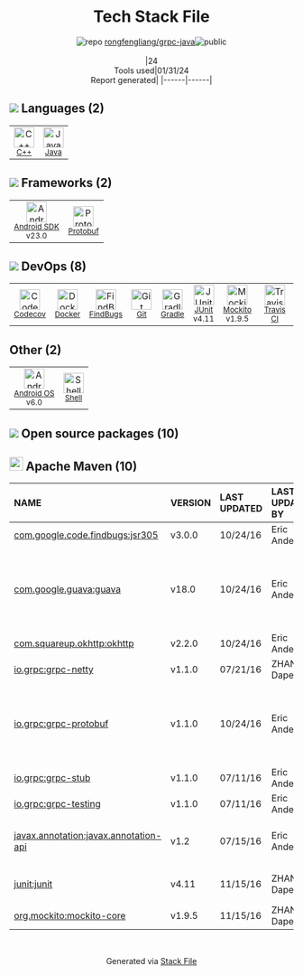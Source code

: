 <!--
&lt;--- Readme.md Snippet without images Start ---&gt;
## Tech Stack
rongfengliang/grpc-java is built on the following main stack:

- [Gradle](https://www.gradle.org/) – Java Build Tools
- [Java](https://www.java.com) – Languages
- [Android SDK](http://developer.android.com) – Frameworks (Full Stack)
- [C++](http://www.cplusplus.com/) – Languages
- [JUnit](http://junit.org/) – Testing Frameworks
- [Mockito](https://site.mockito.org/) – Testing Frameworks
- [FindBugs](http://findbugs.sourceforge.net/) – Code Review
- [Codecov](https://codecov.io/) – Code Coverage
- [Protobuf](https://developers.google.com/protocol-buffers/) – Serialization Frameworks
- [Shell](https://en.wikipedia.org/wiki/Shell_script) – Shells
- [Android OS](https://www.android.com) – Operating Systems
- [Docker](https://www.docker.com/) – Virtual Machine Platforms & Containers
- [Travis CI](http://travis-ci.com/) – Continuous Integration

Full tech stack [here](/techstack.md)

&lt;--- Readme.md Snippet without images End ---&gt;

&lt;--- Readme.md Snippet with images Start ---&gt;
## Tech Stack
rongfengliang/grpc-java is built on the following main stack:

- <img width='25' height='25' src='https://img.stackshare.io/service/975/gradlephant-social-black-bg.png' alt='Gradle'/> [Gradle](https://www.gradle.org/) – Java Build Tools
- <img width='25' height='25' src='https://img.stackshare.io/service/995/K85ZWV2F.png' alt='Java'/> [Java](https://www.java.com) – Languages
- <img width='25' height='25' src='https://img.stackshare.io/service/1010/m8jf0po4imu8t5eemjdd.png' alt='Android SDK'/> [Android SDK](http://developer.android.com) – Frameworks (Full Stack)
- <img width='25' height='25' src='https://img.stackshare.io/service/1049/cplusplus.png' alt='C++'/> [C++](http://www.cplusplus.com/) – Languages
- <img width='25' height='25' src='https://img.stackshare.io/service/2020/874086.png' alt='JUnit'/> [JUnit](http://junit.org/) – Testing Frameworks
- <img width='25' height='25' src='https://img.stackshare.io/service/2021/4y634TJm_400x400.jpg' alt='Mockito'/> [Mockito](https://site.mockito.org/) – Testing Frameworks
- <img width='25' height='25' src='https://img.stackshare.io/service/2662/kWjFjx3K_400x400.jpg' alt='FindBugs'/> [FindBugs](http://findbugs.sourceforge.net/) – Code Review
- <img width='25' height='25' src='https://img.stackshare.io/service/2673/Codecov_Mark_Circle_Pink.png' alt='Codecov'/> [Codecov](https://codecov.io/) – Code Coverage
- <img width='25' height='25' src='https://img.stackshare.io/service/4393/ma2jqJKH_400x400.png' alt='Protobuf'/> [Protobuf](https://developers.google.com/protocol-buffers/) – Serialization Frameworks
- <img width='25' height='25' src='https://img.stackshare.io/service/4631/default_c2062d40130562bdc836c13dbca02d318205a962.png' alt='Shell'/> [Shell](https://en.wikipedia.org/wiki/Shell_script) – Shells
- <img width='25' height='25' src='https://img.stackshare.io/service/9586/ZvmtaSXW_400x400.jpg' alt='Android OS'/> [Android OS](https://www.android.com) – Operating Systems
- <img width='25' height='25' src='https://img.stackshare.io/service/586/n4u37v9t_400x400.png' alt='Docker'/> [Docker](https://www.docker.com/) – Virtual Machine Platforms & Containers
- <img width='25' height='25' src='https://img.stackshare.io/service/460/Lu6cGu0z_400x400.png' alt='Travis CI'/> [Travis CI](http://travis-ci.com/) – Continuous Integration

Full tech stack [here](/techstack.md)

&lt;--- Readme.md Snippet with images End ---&gt;
-->
<div align="center">

# Tech Stack File
![](https://img.stackshare.io/repo.svg "repo") [rongfengliang/grpc-java](https://github.com/rongfengliang/grpc-java)![](https://img.stackshare.io/public_badge.svg "public")
<br/><br/>
|24<br/>Tools used|01/31/24 <br/>Report generated|
|------|------|
</div>

## <img src='https://img.stackshare.io/languages.svg'/> Languages (2)
<table><tr>
  <td align='center'>
  <img width='36' height='36' src='https://img.stackshare.io/service/1049/cplusplus.png' alt='C++'>
  <br>
  <sub><a href="http://www.cplusplus.com/">C++</a></sub>
  <br>
  <sub></sub>
</td>

<td align='center'>
  <img width='36' height='36' src='https://img.stackshare.io/service/995/K85ZWV2F.png' alt='Java'>
  <br>
  <sub><a href="https://www.java.com">Java</a></sub>
  <br>
  <sub></sub>
</td>

</tr>
</table>

## <img src='https://img.stackshare.io/frameworks.svg'/> Frameworks (2)
<table><tr>
  <td align='center'>
  <img width='36' height='36' src='https://img.stackshare.io/service/1010/m8jf0po4imu8t5eemjdd.png' alt='Android SDK'>
  <br>
  <sub><a href="http://developer.android.com">Android SDK</a></sub>
  <br>
  <sub>v23.0</sub>
</td>

<td align='center'>
  <img width='36' height='36' src='https://img.stackshare.io/service/4393/ma2jqJKH_400x400.png' alt='Protobuf'>
  <br>
  <sub><a href="https://developers.google.com/protocol-buffers/">Protobuf</a></sub>
  <br>
  <sub></sub>
</td>

</tr>
</table>

## <img src='https://img.stackshare.io/devops.svg'/> DevOps (8)
<table><tr>
  <td align='center'>
  <img width='36' height='36' src='https://img.stackshare.io/service/2673/Codecov_Mark_Circle_Pink.png' alt='Codecov'>
  <br>
  <sub><a href="https://codecov.io/">Codecov</a></sub>
  <br>
  <sub></sub>
</td>

<td align='center'>
  <img width='36' height='36' src='https://img.stackshare.io/service/586/n4u37v9t_400x400.png' alt='Docker'>
  <br>
  <sub><a href="https://www.docker.com/">Docker</a></sub>
  <br>
  <sub></sub>
</td>

<td align='center'>
  <img width='36' height='36' src='https://img.stackshare.io/service/2662/kWjFjx3K_400x400.jpg' alt='FindBugs'>
  <br>
  <sub><a href="http://findbugs.sourceforge.net/">FindBugs</a></sub>
  <br>
  <sub></sub>
</td>

<td align='center'>
  <img width='36' height='36' src='https://img.stackshare.io/service/1046/git.png' alt='Git'>
  <br>
  <sub><a href="http://git-scm.com/">Git</a></sub>
  <br>
  <sub></sub>
</td>

<td align='center'>
  <img width='36' height='36' src='https://img.stackshare.io/service/975/gradlephant-social-black-bg.png' alt='Gradle'>
  <br>
  <sub><a href="https://www.gradle.org/">Gradle</a></sub>
  <br>
  <sub></sub>
</td>

<td align='center'>
  <img width='36' height='36' src='https://img.stackshare.io/service/2020/874086.png' alt='JUnit'>
  <br>
  <sub><a href="http://junit.org/">JUnit</a></sub>
  <br>
  <sub>v4.11</sub>
</td>

<td align='center'>
  <img width='36' height='36' src='https://img.stackshare.io/service/2021/4y634TJm_400x400.jpg' alt='Mockito'>
  <br>
  <sub><a href="https://site.mockito.org/">Mockito</a></sub>
  <br>
  <sub>v1.9.5</sub>
</td>

<td align='center'>
  <img width='36' height='36' src='https://img.stackshare.io/service/460/Lu6cGu0z_400x400.png' alt='Travis CI'>
  <br>
  <sub><a href="http://travis-ci.com/">Travis CI</a></sub>
  <br>
  <sub></sub>
</td>

</tr>
</table>

## Other (2)
<table><tr>
  <td align='center'>
  <img width='36' height='36' src='https://img.stackshare.io/service/9586/ZvmtaSXW_400x400.jpg' alt='Android OS'>
  <br>
  <sub><a href="https://www.android.com">Android OS</a></sub>
  <br>
  <sub>v6.0</sub>
</td>

<td align='center'>
  <img width='36' height='36' src='https://img.stackshare.io/service/4631/default_c2062d40130562bdc836c13dbca02d318205a962.png' alt='Shell'>
  <br>
  <sub><a href="https://en.wikipedia.org/wiki/Shell_script">Shell</a></sub>
  <br>
  <sub></sub>
</td>

</tr>
</table>


## <img src='https://img.stackshare.io/group.svg' /> Open source packages (10)</h2>

## <img width='24' height='24' src='https://img.stackshare.io/package_manager/977/default_9833f2ef0bbc2a946b4cc5e9307264033361076b.png'/> Apache Maven (10)

|NAME|VERSION|LAST UPDATED|LAST UPDATED BY|LICENSE|VULNERABILITIES|
|:------|:------|:------|:------|:------|:------|
|[com.google.code.findbugs:jsr305](http://findbugs.sourceforge.net/)|v3.0.0|10/24/16|Eric Anderson |Apache-2.0|N/A|
|[com.google.guava:guava](https://github.com/google/guava)|v18.0|10/24/16|Eric Anderson |Apache-2.0|[CVE-2023-2976](https://github.com/advisories/GHSA-7g45-4rm6-3mm3) (Moderate)<br/>[CVE-2018-10237](https://github.com/advisories/GHSA-mvr2-9pj6-7w5j) (Moderate)<br/>[CVE-2020-8908](https://github.com/advisories/GHSA-5mg8-w23w-74h3) (Low)|
|[com.squareup.okhttp:okhttp](https://square.github.io/okhttp/)|v2.2.0|10/24/16|Eric Anderson |Apache-2.0|N/A|
|[io.grpc:grpc-netty](https://github.com/grpc/grpc-java)|v1.1.0|07/21/16|ZHANG Dapeng |Apache-2.0|N/A|
|[io.grpc:grpc-protobuf](https://github.com/grpc/grpc-java)|v1.1.0|10/24/16|Eric Anderson |Apache-2.0|[CVE-2023-1428](https://github.com/advisories/GHSA-6628-q6j9-w8vg) (High)<br/>[CVE-2023-32731](https://github.com/advisories/GHSA-cfgp-2977-2fmm) (High)<br/>[CVE-2023-32732](https://github.com/advisories/GHSA-9hxf-ppjv-w6rq) (Moderate)|
|[io.grpc:grpc-stub](https://github.com/grpc/grpc-java)|v1.1.0|07/11/16|Eric Anderson |Apache-2.0|N/A|
|[io.grpc:grpc-testing](https://github.com/grpc/grpc-java)|v1.1.0|07/11/16|Eric Anderson |Apache-2.0|N/A|
|[javax.annotation:javax.annotation-api](http://jcp.org/en/jsr/detail?id=250)|v1.2|07/15/16|Eric Anderson |GPL-2.0-with-classpath-exception|N/A|
|[junit:junit](http://junit.org)|v4.11|11/15/16|ZHANG Dapeng |EPL-1.0|[CVE-2020-15250](https://github.com/advisories/GHSA-269g-pwp5-87pp) (Moderate)|
|[org.mockito:mockito-core](https://github.com/mockito/mockito)|v1.9.5|11/15/16|ZHANG Dapeng |MIT|N/A|

<br/>
<div align='center'>

Generated via [Stack File](https://github.com/marketplace/stack-file)
